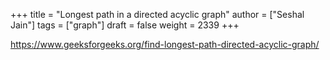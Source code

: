 +++
title = "Longest path in a directed acyclic graph"
author = ["Seshal Jain"]
tags = ["graph"]
draft = false
weight = 2339
+++

<https://www.geeksforgeeks.org/find-longest-path-directed-acyclic-graph/>
